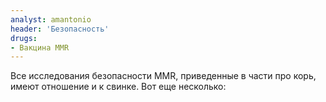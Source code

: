 ```yaml
---
analyst: amantonio
header: 'Безопасность'
drugs:
- Вакцина MMR
---
```


Все исследования безопасности MMR, приведенные в части про корь, имеют отношение и к свинке.
Вот еще несколько:

